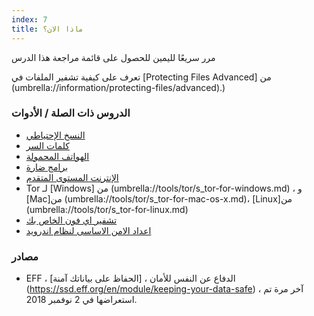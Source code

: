 ```yaml
---
index: 7
title: ماذا الان؟
---
```

مرر سريعًا لليمين للحصول على قائمة مراجعة هذا الدرس

تعرف على كيفية تشفير الملفات في  [Protecting Files Advanced] من (umbrella://information/protecting-files/advanced).)

### الدروس ذات الصلة / الأدوات

*   [النسخ الإحتياطي](umbrella://information/backing-up)
*   [كلمات السر](umbrella://information/passwords)
*   [الهواتف المحمولة](umbrella://communications/mobile-phones/beginner)
*   [برامج ضارة](umbrella://information/malware)
*   [الإنترنت المستوى المتقدم](umbrella://communications/the-internet/advanced)
*   Tor لـ [Windows] من (umbrella://tools/tor/s_tor-for-windows.md) ، و  [Mac]من (umbrella://tools/tor/s_tor-for-mac-os-x.md)، [Linux]من (umbrella://tools/tor/s_tor-for-linux.md)
*   [تشفير اي فون الخاص بك](umbrella://tools/encryption/s_encrypt-your-iphone.md)
*   [اعداد الامن الاساسى لنظام اندرويد](umbrella://tools/other/s_android.md)

### مصادر

*   EFF ، الدفاع عن النفس للأمان ، [الحفاظ على بياناتك آمنة] (https://ssd.eff.org/en/module/keeping-your-data-safe) ، آخر مرة تم استعراضها في 2 نوفمبر 2018.
